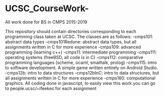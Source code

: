 # UCSC_CourseWork-
All work done for BS in CMPS 2015-2019

This repository should contain directories corresponding to each programming
class taken at UCSC. The classes are as follows: 
-cmps101: abstract data types
-cmps101Redone: abstract data types, but all assignments written
		in C for more experience
-cmps109: advanced programming (learning c++)
-cmps11: intermediate programming 
-cmps111: operating systems (freeBSD, all code is in C)
-cmps112: comparative programming languages (scheme, ocaml, 
	  smalltalk, prolog)
-cmps115: intro to software development. A simple game written 
	  entirely on Android Studio.
-cmps12b: intro to data structures
-cmps12bInC: intro to data structures, but all assignments 
	     written in C for more experience 
-cmps160: computational graphics. All coding done in javascript, 	   to easily view this work you can go to 
	  people.ucsc/~ifeekes  for each assignment 
